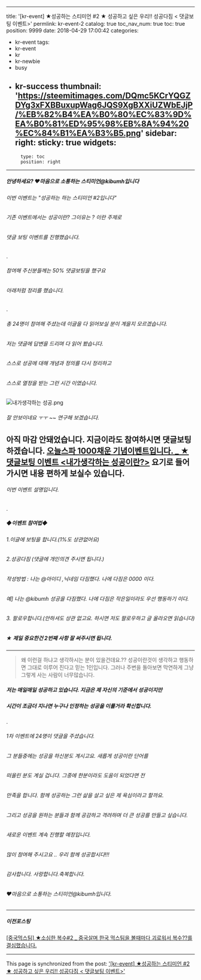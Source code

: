 
---
title: '[kr-event] ★성공하는 스티미언 #2 ★ 성공하고 싶은 우리!! 성공다짐 < 댓글보팅 이벤트>'
permlink: kr-event-2
catalog: true
toc_nav_num: true
toc: true
position: 9999
date: 2018-04-29 17:00:42
categories:
- kr-event
tags:
- kr-event
- kr
- kr-newbie
- busy
- kr-success
thumbnail: 'https://steemitimages.com/DQmc5KCrYQGZDYg3xFXBBuxupWag6JQS9XgBXXiUZWbEJjP/%EB%82%B4%EA%B0%80%EC%83%9D%EA%B0%81%ED%95%98%EB%8A%94%20%EC%84%B1%EA%B3%B5.png'
sidebar:
    right:
        sticky: true
widgets:
    -
        type: toc
        position: right
---


##### 안녕하세요?  ♥마음으로 소통하는 스티미언@kibumh입니다

###### 이번 이벤트는  "성공하는 하는 스티미언 #2입니다"
###### 기존 이벤트에서는 성공이란?  그이유는 ? 이란 주제로
###### 댓글 보팅 이벤트를 진행했습니다. 
.
###### 참여해 주신분들께는 50% 댓글보팅을  했구요
###### 아래처럼 정리를 했습니다. 
.
###### 총 24명이 참여해 주셨는데 이글을 다 읽어보실 분이 계을지 모르겠습니다. 
###### 저는 댓글에 답변을 드리며 다 읽어 봤습니다.
###### 스스로 성공에 대해 개념과 정의를 다시 정리하고 
###### 스스로 열정을 받는 그런 시간 이였습니다.

![내가생각하는 성공.png](https://steemitimages.com/DQmc5KCrYQGZDYg3xFXBBuxupWag6JQS9XgBXXiUZWbEJjP/%EB%82%B4%EA%B0%80%EC%83%9D%EA%B0%81%ED%95%98%EB%8A%94%20%EC%84%B1%EA%B3%B5.png)
###### 잘 안보이네요 ㅜㅜ ~~ 연구해 보겠습니다.

아직 마감 안돼었습니다. 지금이라도 참여하시면 댓글보팅 하겠습니다.
[오늘스파 1000채운 기념이벤트입니다. _ ★댓글보팅 이벤트 <내가생각하는 성공이란?>](https://steemit.com/kr-event/@kibumh/kr-event-1000-) 요기로 들어가시면  내용 편하게 보실수 있습니다.
----
###### 이번 이벤트 설명입니다.
.
##### ◆이벤트 참여법◆
###### 1.이글에 보팅을 합니다.(1%도 상관없어요)
###### 2.성공다짐 (댓글에 개인의견 주시면 됩니다.)
###### 작성방법 : 나는 @아이디 ,닉네임 다짐했다. 나에 다짐은 0000 이다.
###### 예] 나는 @kibumh 성공을 다짐했다. 나에 다짐은 작은일이라도 우선 행동하기 이다.
###### 3. 팔로우합니다.(안하셔도 상관 없고요. 하시면 저도 팔로우하고 글 올라오면 읽습니다)
##### ★ 제일 중요한건 2번째 사항 잘 써주시면 됩니다.

---

>왜 이런걸 하냐고 생각하시는 분이 있을건데요.??
성공이란것이 생각하고 행동하면 그대로 이루어 진다고 믿는 1인입니다.
그러나 주변을 돌아보면 막연하게 그냥 그렇게 사는 사람이 너무많습니다. 

##### 저는 매일매일 성공하고 있습니다. 지금은 제 자신의 기준에서 성공이지만
##### 시간이 조금더 지나면 누구나 인정하는 성공을 이룰거라 확신합니다.
. 
######  1차 이벤트에 24명이 댓글을 주셨습니다. 
###### 그 분들중에는 성공을 하신분도 계시고요. 새롭게 성공이란 단어를
###### 떠올린 분도 계실 겁니다. 그중에 한분이라도 도움이 되었다면 전
###### 만족을 합니다.  함께 성공하는 그런 삶을 살고 싶은 제 욕심이라고 할까요.
###### 그리고 성공을 원하는 분들과 함께 공감하고 격려하며 더 큰 성공를 만들고 싶습니다.
###### 새로운 이벤트 계속 진행할 예정입니다. 
###### 많이 참여해 주시고요 ..  우리 함께 성공합시다!!!

###### 감사합니다. 사랑합니다.축복합니다.
###### ♥마음으로 소통하는 스티미언@kibumh입니다.

----
##### 이전포스팅
[[중국먹스팀] ★소심한 복수#2 _ 중국살며 한국 먹스팀을 볼때마다 괴로워서 복수??를 결심했습니다.](https://steemit.com/muksteem/@kibumh/2-)

- - -

This page is synchronized from the post: ['[kr-event] ★성공하는 스티미언 #2 ★ 성공하고 싶은 우리!! 성공다짐 < 댓글보팅 이벤트>'](https://steemit.com/@kibumh/kr-event-2)
